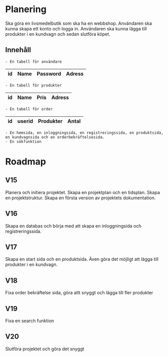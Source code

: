 
# Planering
Ska göra en livsmedelbutik som ska ha en webbshop. Användaren ska kunna skapa ett konto och logga in. Användaren ska kunna lägga till produkter i en kundvagn och sedan slutföra köpet. 

## Innehåll
    - En tabell för användare 
|id|  Name | Password  |Adress   |
|-:|-------|:---------:|--------:|
    - En tabell för produkter
|id|  Name | Pris  |Adress   |
|-:|-------|:-----:|--------:|
    - En tabell för order
|id|  userid | Produkter  |Antal    |
|-:|---------|:----------:|--------:|

    - En hemsida, en inloggningsida, en registreringssida, en produktsida, en kundvagnsida och en orderbekräftelsesida.
    - En sökfunktion

# Roadmap

## V15
Planera och initiera projektet. Skapa en projektplan och en tidsplan. Skapa en projektstruktur. Skapa en första version av projektets dokumentation.

## V16
Skapa en databas och börja med att skapa en inloggningsida och registreringssida.

## V17
Skapa en start sida och en produktsida. Även göra det möjligt att lägga till produkter i en kundvagn.

## V18
Fixa order bekräftelse sida, göra altt snyggt och lägga till fler produkter

## V19
Fixa en search funktion

## V20
Slutföra projektet och göra det snyggt